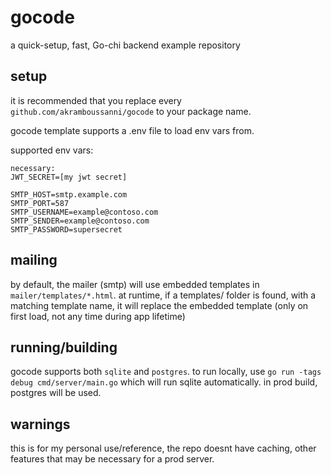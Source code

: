# gocode
a quick-setup, fast, Go-chi backend example repository

## setup
it is recommended that you replace every `github.com/akramboussanni/gocode` to your package name.

gocode template supports a .env file to load env vars from.

supported env vars:
```
necessary:
JWT_SECRET=[my jwt secret]

SMTP_HOST=smtp.example.com
SMTP_PORT=587
SMTP_USERNAME=example@contoso.com
SMTP_SENDER=example@contoso.com
SMTP_PASSWORD=supersecret
```

## mailing
by default, the mailer (smtp) will use embedded templates in `mailer/templates/*.html`. at runtime, if a templates/ folder is found, with a matching template name, it will replace the embedded template (only on first load, not any time during app lifetime)

## running/building
gocode supports both `sqlite` and `postgres`. to run locally, use `go run -tags debug cmd/server/main.go` which will run sqlite automatically. in prod build, postgres will be used.

## warnings
this is for my personal use/reference, the repo doesnt have caching, other features that may be necessary for a prod server.
